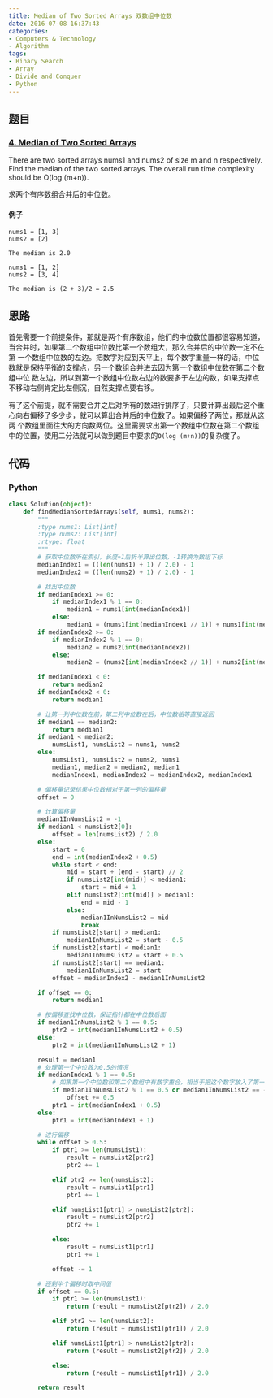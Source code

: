 ```yaml
---
title: Median of Two Sorted Arrays 双数组中位数
date: 2016-07-08 16:37:43
categories: 
- Computers & Technology
- Algorithm
tags: 
- Binary Search
- Array
- Divide and Conquer
- Python
---
```

## 题目

### [4. Median of Two Sorted Arrays](https://leetcode.com/problems/median-of-two-sorted-arrays/)
There are two sorted arrays nums1 and nums2 of size m and n respectively.
Find the median of the two sorted arrays. The overall run time complexity should be O(log (m+n)).

求两个有序数组合并后的中位数。

<!--more-->

#### 例子
```shell script
nums1 = [1, 3]
nums2 = [2]

The median is 2.0
```

```shell script
nums1 = [1, 2]
nums2 = [3, 4]

The median is (2 + 3)/2 = 2.5
```

## 思路
首先需要一个前提条件，那就是两个有序数组，他们的中位数位置都很容易知道，当合并时，如果第二个数组中位数比第一个数组大，那么合并后的中位数一定不在第
一个数组中位数的左边。把数字对应到天平上，每个数字重量一样的话，中位数就是保持平衡的支撑点，另一个数组合并进去因为第一个数组中位数在第二个数组中位
数左边，所以到第一个数组中位数右边的数要多于左边的数，如果支撑点不移动右侧肯定比左侧沉，自然支撑点要右移。

有了这个前提，就不需要合并之后对所有的数进行排序了，只要计算出最后这个重心向右偏移了多少步，就可以算出合并后的中位数了。如果偏移了两位，那就从这两
个数组里面往大的方向数两位。这里需要求出第一个数组中位数在第二个数组中的位置，使用二分法就可以做到题目中要求的`O(log (m+n))`的复杂度了。

## 代码

### Python
```python
class Solution(object):
    def findMedianSortedArrays(self, nums1, nums2):
        """
        :type nums1: List[int]
        :type nums2: List[int]
        :rtype: float
        """
        # 获取中位数所在索引，长度+1后折半算出位数，-1转换为数组下标
        medianIndex1 = ((len(nums1) + 1) / 2.0) - 1
        medianIndex2 = ((len(nums2) + 1) / 2.0) - 1

        # 找出中位数
        if medianIndex1 >= 0:
            if medianIndex1 % 1 == 0:
                median1 = nums1[int(medianIndex1)]
            else:
                median1 = (nums1[int(medianIndex1 // 1)] + nums1[int(medianIndex1 // 1) + 1]) / 2.0
        if medianIndex2 >= 0:
            if medianIndex2 % 1 == 0:
                median2 = nums2[int(medianIndex2)]
            else:
                median2 = (nums2[int(medianIndex2 // 1)] + nums2[int(medianIndex2 // 1) + 1]) / 2.0

        if medianIndex1 < 0:
            return median2
        if medianIndex2 < 0:
            return median1

        # 让第一列中位数在前，第二列中位数在后，中位数相等直接返回
        if median1 == median2:
            return median1
        if median1 < median2:
            numsList1, numsList2 = nums1, nums2
        else:
            numsList1, numsList2 = nums2, nums1
            median1, median2 = median2, median1
            medianIndex1, medianIndex2 = medianIndex2, medianIndex1

        # 偏移量记录结果中位数相对于第一列的偏移量
        offset = 0

        # 计算偏移量
        median1InNumsList2 = -1
        if median1 < numsList2[0]:
            offset = len(numsList2) / 2.0
        else:
            start = 0
            end = int(medianIndex2 + 0.5)
            while start < end:
                mid = start + (end - start) // 2
                if numsList2[int(mid)] < median1:
                    start = mid + 1
                elif numsList2[int(mid)] > median1:
                    end = mid - 1
                else:
                    median1InNumsList2 = mid
                    break
            if numsList2[start] > median1:
                median1InNumsList2 = start - 0.5
            if numsList2[start] < median1:
                median1InNumsList2 = start + 0.5
            if numsList2[start] == median1:
                median1InNumsList2 = start
            offset = medianIndex2 - median1InNumsList2

        if offset == 0:
            return median1

        # 按偏移查找中位数，保证指针都在中位数后面
        if median1InNumsList2 % 1 == 0.5:
            ptr2 = int(median1InNumsList2 + 0.5)
        else:
            ptr2 = int(median1InNumsList2 + 1)

        result = median1
        # 处理第一个中位数为0.5的情况
        if medianIndex1 % 1 == 0.5:
            # 如果第一个中位数和第二个数组中有数字重合，相当于把这个数字放入了第一组数种，那么偏移不需要补偿
            if median1InNumsList2 % 1 == 0.5 or median1InNumsList2 == -1:
                offset += 0.5
            ptr1 = int(medianIndex1 + 0.5)
        else:
            ptr1 = int(medianIndex1 + 1)

        # 进行偏移
        while offset > 0.5:
            if ptr1 >= len(numsList1):
                result = numsList2[ptr2]
                ptr2 += 1

            elif ptr2 >= len(numsList2):
                result = numsList1[ptr1]
                ptr1 += 1

            elif numsList1[ptr1] > numsList2[ptr2]:
                result = numsList2[ptr2]
                ptr2 += 1

            else:
                result = numsList1[ptr1]
                ptr1 += 1

            offset -= 1

        # 还剩半个偏移时取中间值
        if offset == 0.5:
            if ptr1 >= len(numsList1):
                return (result + numsList2[ptr2]) / 2.0

            elif ptr2 >= len(numsList2):
                return (result + numsList1[ptr1]) / 2.0

            elif numsList1[ptr1] > numsList2[ptr2]:
                return (result + numsList2[ptr2]) / 2.0

            else:
                return (result + numsList1[ptr1]) / 2.0

        return result
```